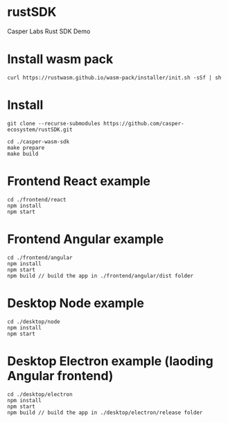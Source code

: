 # rustSDK

Casper Labs Rust SDK Demo

# Install wasm pack

```shell
curl https://rustwasm.github.io/wasm-pack/installer/init.sh -sSf | sh
```

# Install

```shell
git clone --recurse-submodules https://github.com/casper-ecosystem/rustSDK.git

cd ./casper-wasm-sdk
make prepare
make build
```

# Frontend React example

```
cd ./frontend/react
npm install
npm start
```

# Frontend Angular example

```
cd ./frontend/angular
npm install
npm start
npm build // build the app in ./frontend/angular/dist folder
```

# Desktop Node example

```
cd ./desktop/node
npm install
npm start
```

# Desktop Electron example (laoding Angular frontend)

```
cd ./desktop/electron
npm install
npm start
npm build // build the app in ./desktop/electron/release folder
```
